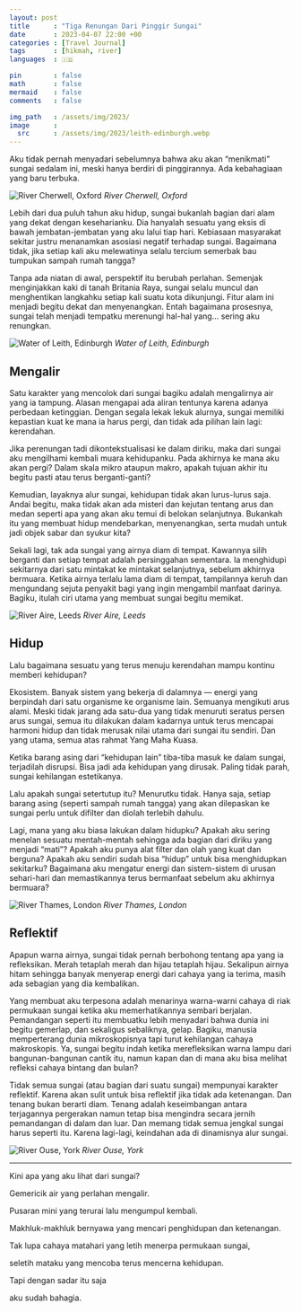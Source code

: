 ```yaml
---
layout: post
title      : "Tiga Renungan Dari Pinggir Sungai"
date       : 2023-04-07 22:00 +00
categories : [Travel Journal]
tags       : [hikmah, river]
languages  : 🇮🇩

pin        : false
math       : false
mermaid    : false
comments   : false

img_path   : /assets/img/2023/
image      :
  src      : /assets/img/2023/leith-edinburgh.webp
---
```


Aku tidak pernah menyadari sebelumnya bahwa aku akan “menikmati” sungai sedalam ini, meski hanya berdiri di pinggirannya. Ada kebahagiaan yang baru terbuka.

![River Cherwell, Oxford](cherwell-oxford.webp)
_River Cherwell, Oxford_

Lebih dari dua puluh tahun aku hidup, sungai bukanlah bagian dari alam yang dekat dengan keseharianku. Dia hanyalah sesuatu yang eksis di bawah jembatan-jembatan yang aku lalui tiap hari. Kebiasaan masyarakat sekitar justru menanamkan asosiasi negatif terhadap sungai. Bagaimana tidak, jika setiap kali aku melewatinya selalu tercium semerbak bau tumpukan sampah rumah tangga?

Tanpa ada niatan di awal, perspektif itu berubah perlahan. Semenjak menginjakkan kaki di tanah Britania Raya, sungai selalu muncul dan menghentikan langkahku setiap kali suatu kota dikunjungi. Fitur alam ini menjadi begitu dekat dan menyenangkan. Entah bagaimana prosesnya, sungai telah menjadi tempatku merenungi hal-hal yang… sering aku renungkan.

![Water of Leith, Edinburgh](leith-edinburgh.webp)
_Water of Leith, Edinburgh_

## Mengalir

Satu karakter yang mencolok dari sungai bagiku adalah mengalirnya air yang ia tampung. Alasan mengapai ada aliran tentunya karena adanya perbedaan ketinggian. Dengan segala lekak lekuk alurnya, sungai memiliki kepastian kuat ke mana ia harus pergi, dan tidak ada pilihan lain lagi: kerendahan.

Jika perenungan tadi dikontekstualisasi ke dalam diriku, maka dari sungai aku mengilhami kembali muara kehidupanku. Pada akhirnya ke mana aku akan pergi? Dalam skala mikro ataupun makro, apakah tujuan akhir itu begitu pasti atau terus berganti-ganti?

Kemudian, layaknya alur sungai, kehidupan tidak akan lurus-lurus saja. Andai begitu, maka tidak akan ada misteri dan kejutan tentang arus dan medan seperti apa yang akan aku temui di belokan selanjutnya. Bukankah itu yang membuat hidup mendebarkan, menyenangkan, serta mudah untuk jadi objek sabar dan syukur kita?

Sekali lagi, tak ada sungai yang airnya diam di tempat. Kawannya silih berganti dan setiap tempat adalah persinggahan sementara. Ia menghidupi sekitarnya dari satu mintakat ke mintakat selanjutnya, sebelum akhirnya bermuara. Ketika airnya terlalu lama diam di tempat, tampilannya keruh dan mengundang sejuta penyakit bagi yang ingin mengambil manfaat darinya. Bagiku, itulah ciri utama yang membuat sungai begitu memikat.

![River Aire, Leeds](aire-leeds.webp)
_River Aire, Leeds_

## Hidup
Lalu bagaimana sesuatu yang terus menuju kerendahan mampu kontinu memberi kehidupan?

Ekosistem. Banyak sistem yang bekerja di dalamnya — energi yang berpindah dari satu organisme ke organisme lain. Semuanya mengikuti arus alami. Meski tidak jarang ada satu-dua yang tidak menuruti seratus persen arus sungai, semua itu dilakukan dalam kadarnya untuk terus mencapai harmoni hidup dan tidak merusak nilai utama dari sungai itu sendiri. Dan yang utama, semua atas rahmat Yang Maha Kuasa.

Ketika barang asing dari “kehidupan lain” tiba-tiba masuk ke dalam sungai, terjadilah disrupsi. Bisa jadi ada kehidupan yang dirusak. Paling tidak parah, sungai kehilangan estetikanya.

Lalu apakah sungai setertutup itu? Menurutku tidak. Hanya saja, setiap barang asing (seperti sampah rumah tangga) yang akan dilepaskan ke sungai perlu untuk difilter dan diolah terlebih dahulu.

Lagi, mana yang aku biasa lakukan dalam hidupku? Apakah aku sering menelan sesuatu mentah-mentah sehingga ada bagian dari diriku yang menjadi “mati”? Apakah aku punya alat filter dan olah yang kuat dan berguna? Apakah aku sendiri sudah bisa “hidup” untuk bisa menghidupkan sekitarku? Bagaimana aku mengatur energi dan sistem-sistem di urusan sehari-hari dan memastikannya terus bermanfaat sebelum aku akhirnya bermuara?


![River Thames, London](thames-london.jpg)
_River Thames, London_

## Reflektif

Apapun warna airnya, sungai tidak pernah berbohong tentang apa yang ia refleksikan. Merah tetaplah merah dan hijau tetaplah hijau. Sekalipun airnya hitam sehingga banyak menyerap energi dari cahaya yang ia terima, masih ada sebagian yang dia kembalikan.

Yang membuat aku terpesona adalah menarinya warna-warni cahaya di riak permukaan sungai ketika aku memerhatikannya sembari berjalan. Pemandangan seperti itu membuatku lebih menyadari bahwa dunia ini begitu gemerlap, dan sekaligus sebaliknya, gelap. Bagiku, manusia memperterang dunia mikroskopisnya tapi turut kehilangan cahaya makroskopis. Ya, sungai begitu indah ketika merefleksikan warna lampu dari bangunan-bangunan cantik itu, namun kapan dan di mana aku bisa melihat refleksi cahaya bintang dan bulan?

Tidak semua sungai (atau bagian dari suatu sungai) mempunyai karakter reflektif. Karena akan sulit untuk bisa reflektif jika tidak ada ketenangan. Dan tenang bukan berarti diam. Tenang adalah keseimbangan antara terjagannya pergerakan namun tetap bisa mengindra secara jernih pemandangan di dalam dan luar. Dan memang tidak semua jengkal sungai harus seperti itu. Karena lagi-lagi, keindahan ada di dinamisnya alur sungai.

![River Ouse, York](ouse-york.webp)
_River Ouse, York_

***

Kini apa yang aku lihat dari sungai?

Gemericik air yang perlahan mengalir.

Pusaran mini yang terurai lalu mengumpul kembali.

Makhluk-makhluk bernyawa yang mencari penghidupan dan ketenangan.

Tak lupa cahaya matahari yang letih menerpa permukaan sungai,

seletih mataku yang mencoba terus mencerna kehidupan.

Tapi dengan sadar itu saja

aku sudah bahagia.